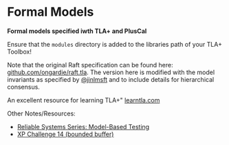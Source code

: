 # Formal Models 

**Formal models specified iwth TLA+ and PlusCal** 

Ensure that the `modules` directory is added to the libraries path of your TLA+ Toolbox! 

Note that the original Raft specification can be found here: [github.com/ongardie/raft.tla](https://github.com/ongardie/raft.tla). The version here is modified with the model invariants as specified by [@jinlmsft](https://github.com/ongardie/raft.tla/pull/4/) and to include details for hierarchical consensus. 

An excellent resource for learning TLA+" [learntla.com](https://learntla.com/introduction/)


Other Notes/Resources:

- [Reliable Systems Series: Model-Based Testing](https://medium.com/@tylerneely/reliable-systems-series-model-based-property-testing-e89a433b360)
- [XP Challenge 14 (bounded buffer)](http://wiki.c2.com/?ExtremeProgrammingChallengeFourteen)
